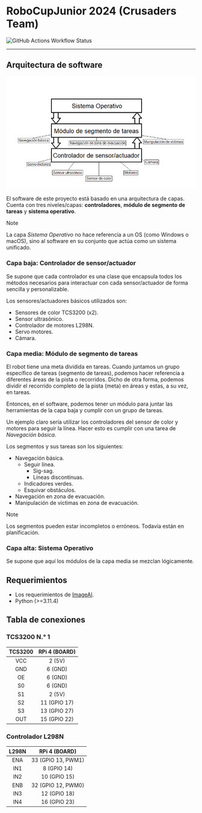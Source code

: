# RoboCupJunior 2024 (Crusaders Team)

![GitHub Actions Workflow Status](https://img.shields.io/github/actions/workflow/status/danielmoraless/rcj2024/rpi-workflow.yml)

---

## Arquitectura de software

![Arquitectura de capas](./public/aquitectura_de_software.png)

El software de este proyecto está basado en una arquitectura de capas. Cuenta con tres niveles/capas: **controladores**, **módulo de segmento de tareas** y **sistema operativo**.

> [!NOTE]
> La capa *Sistema Operativo* no hace referencia a un OS (como Windows o macOS), sino al software en su conjunto que actúa como un sistema unificado.

### Capa baja: Controlador de sensor/actuador

Se supone que cada controlador es una clase que encapsula todos los métodos necesarios para interactuar con cada sensor/actuador de forma sencilla y personalizable.

Los sensores/actuadores básicos utilizados son:

- Sensores de color TCS3200 (x2).
- Sensor ultrasónico.
- Controlador de motores L298N.
- Servo motores.
- Cámara.

### Capa media: Módulo de segmento de tareas

El robot tiene una meta dividida en tareas. Cuando juntamos un grupo específico de tareas (segmento de tareas), podemos hacer referencia a diferentes áreas de la pista o recorridos. Dicho de otra forma, podemos dividir el recorrido completo de la pista (meta) en áreas y estas, a su vez, en tareas.

Entonces, en el software, podemos tener un módulo para juntar las herramientas de la capa baja y cumplir con un grupo de tareas.

Un ejemplo claro sería utilizar los controladores del sensor de color y motores para seguir la línea. Hacer esto es cumplir con una tarea de *Navegación básica*.

Los segmentos y sus tareas son los siguientes:

- Navegación básica.
  - Seguir línea.
    - Sig-sag.
    - Líneas discontinuas.
  - Indicadores verdes.
  - Esquivar obstáculos.
- Navegación en zona de evacuación.
- Manipulación de víctimas en zona de evacuación.

> [!NOTE]
> Los segmentos pueden estar incompletos o erróneos. Todavía están en planificación.

### Capa alta: Sistema Operativo

Se supone que aquí los módulos de la capa media se mezclan lógicamente.

## Requerimientos
* Los requerimientos de [ImageAI](https://imageai.readthedocs.io/en/latest/).
* Python (>=3.11.4)

## Tabla de conexiones

### TCS3200 N.° 1

| TCS3200 | RPi 4 (BOARD) |
|:-------:|:-------------:|
|   VCC   |    2 (5V)     |
|   GND   |    6 (GND)    |
|    OE   |    6 (GND)    |
|    S0   |    6 (GND)    |
|    S1   |     2 (5V)    |
|    S2   |  11 (GPIO 17) |
|    S3   |  13 (GPIO 27) |
|   OUT   |  15 (GPIO 22) |

### Controlador L298N
| L298N | RPi 4 (BOARD) |
|:-----:|:-------------:|
| ENA | 33 (GPIO 13, PWM1) |
| IN1 | 8 (GPIO 14) |
| IN2 | 10 (GPIO 15) |
| ENB | 32 (GPIO 12, PWM0) |
| IN3 | 12 (GPIO 18) |
| IN4 | 16 (GPIO 23) |